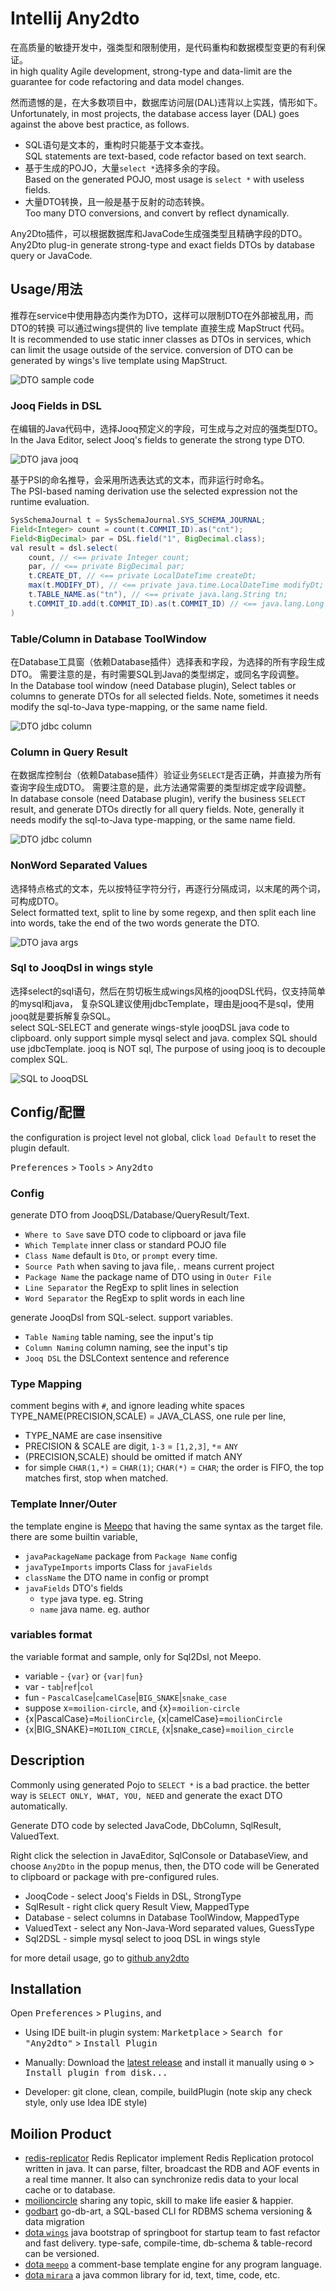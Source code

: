 # Intellij Any2dto

在高质量的敏捷开发中，强类型和限制使用，是代码重构和数据模型变更的有利保证。  
in high quality Agile development, strong-type and data-limit
are the guarantee for code refactoring and data model changes.

然而遗憾的是，在大多数项目中，数据库访问层(DAL)违背以上实践，情形如下。  
Unfortunately, in most projects, the database access layer (DAL)
goes against the above best practice, as follows.

 * SQL语句是文本的，重构时只能基于文本查找。  
   SQL statements are text-based, code refactor based on text search.
 * 基于生成的POJO，大量`select *`选择多余的字段。  
   Based on the generated POJO, most usage is `select *` with useless fields.
 * 大量DTO转换，且一般是基于反射的动态转换。  
   Too many DTO conversions, and convert by reflect dynamically.

Any2Dto插件，可以根据数据库和JavaCode生成强类型且精确字段的DTO。  
Any2Dto plug-in generate strong-type and exact fields DTOs
by database query or JavaCode.

## Usage/用法

推荐在service中使用静态内类作为DTO，这样可以限制DTO在外部被乱用，而DTO的转换
可以通过wings提供的 live template 直接生成 MapStruct 代码。  
It is recommended to use static inner classes as DTOs in services,
which can limit the usage outside of the service. conversion of DTO
can be generated by wings's live template using MapStruct.

![DTO sample code](asset/sample-java-dto.png)

### Jooq Fields in DSL

在编辑的Java代码中，选择Jooq预定义的字段，可生成与之对应的强类型DTO。  
In the Java Editor, select Jooq's fields to generate the strong type DTO.

![DTO java jooq](asset/usage-java-jooq.png)

基于PSI的命名推导，会采用所选表达式的文本，而非运行时命名。  
The PSI-based naming derivation use the selected expression not the runtime evaluation.

``` java
SysSchemaJournal t = SysSchemaJournal.SYS_SCHEMA_JOURNAL;
Field<Integer> count = count(t.COMMIT_ID).as("cnt");
Field<BigDecimal> par = DSL.field("1", BigDecimal.class);
val result = dsl.select(
    count, // <== private Integer count;
    par, // <== private BigDecimal par;
    t.CREATE_DT, // <== private LocalDateTime createDt;
    max(t.MODIFY_DT), // <== private java.time.LocalDateTime modifyDt;
    t.TABLE_NAME.as("tn"), // <== private java.lang.String tn;
    t.COMMIT_ID.add(t.COMMIT_ID).as(t.COMMIT_ID) // <== java.lang.Long commitId;
)
```

### Table/Column in Database ToolWindow

在Database工具窗（依赖Database插件）选择表和字段，为选择的所有字段生成DTO。
需要注意的是，有时需要SQL到Java的类型绑定，或同名字段调整。  
In the Database tool window (need Database plugin), Select tables or columns
to generate DTOs for all selected fields. Note, sometimes it needs modify
the sql-to-Java type-mapping, or the same name field.

![DTO jdbc column](asset/usage-jdbc-column.png)

### Column in Query Result

在数据库控制台（依赖Database插件）验证业务`SELECT`是否正确，并直接为所有查询字段生成DTO。
需要注意的是，此方法通常需要的类型绑定或字段调整。  
In database console (need Database plugin), verify the business `SELECT` result,
and generate DTOs directly for all query fields. Note, generally it needs
modify the sql-to-Java type-mapping, or the same name field.

![DTO jdbc column](asset/usage-jdbc-result.png)

### NonWord Separated Values

选择特点格式的文本，先以按特征字符分行，再逐行分隔成词，以末尾的两个词，可构成DTO。  
Select formatted text, split to line by some regexp, and then split each line into words,
take the end of the two words generate the DTO.

![DTO java args](asset/usage-java-args.png)

### Sql to JooqDsl in wings style

选择select的sql语句，然后在剪切板生成wings风格的jooqDSL代码，仅支持简单的mysql和java，
复杂SQL建议使用jdbcTemplate，理由是jooq不是sql，使用jooq就是要拆解复杂SQL。  
select SQL-SELECT and generate wings-style jooqDSL java code to clipboard.
only support simple mysql select and java. complex SQL should use jdbcTemplate.
jooq is NOT sql, The purpose of using jooq is to decouple complex SQL.

![SQL to JooqDSL](asset/usage-sqldsl.png)


## Config/配置

the configuration is project level not global,
click `load Default` to reset the plugin default.

<kbd>Preferences</kbd> > <kbd>Tools</kbd> > <kbd>Any2dto</kbd>

### Config

generate DTO from JooqDSL/Database/QueryResult/Text.

* `Where to Save` save DTO code to clipboard or java file
* `Which Template` inner class or standard POJO file
* `Class Name` default is `Dto`, or `prompt` every time.
* `Source Path` when saving to java file,`.` means current project
* `Package Name` the package name of DTO using in `Outer File`
* `Line Separator` the RegExp to split lines in selection
* `Word Separator` the RegExp to split words in each line

generate JooqDsl from SQL-select. support variables.

* `Table Naming` table naming, see the input's tip
* `Column Naming` column naming, see the input's tip
* `Jooq DSL` the DSLContext sentence and reference

### Type Mapping

 comment begins with `#`, and ignore leading white spaces
 TYPE_NAME(PRECISION,SCALE) = JAVA_CLASS, one rule per line,
 - TYPE_NAME are case insensitive
 - PRECISION & SCALE are digit, `1-3` = `[1,2,3]`, `*`= `ANY`
 - (PRECISION,SCALE) should be omitted if match ANY
 - for simple `CHAR(1,*)` = `CHAR(1)`; `CHAR(*)` = `CHAR`;
 the order is FIFO, the top matches first, stop when matched.

### Template Inner/Outer

the template engine is [Meepo](https://github.com/trydofor/pro.fessional.meepo)
that having the same syntax as the target file. there are some builtin variable,

* `javaPackageName` package from `Package Name` config
* `javaTypeImports` imports Class for `javaFields`
* `className` the DTO name in config or prompt
* `javaFields` DTO's fields
  - `type` java type. eg. String
  - `name` java name. eg. author

### variables format

the variable format and sample, only for Sql2Dsl, not Meepo.

* variable -  `{var}` or `{var|fun}`
* var - `tab`|`ref`|`col`
* fun - `PascalCase`|`camelCase`|`BIG_SNAKE`|`snake_case`
* suppose x=`moilion-circle`, and {x}=`moilion-circle`
* {x|PascalCase}=`MoilionCircle`, {x|camelCase}=`moilionCircle`
* {x|BIG_SNAKE}=`MOILION_CIRCLE`, {x|snake_case}=`moilion_circle`

## Description
<!-- Plugin description -->
Commonly using generated Pojo to `SELECT *` is a bad practice. the better way
is `SELECT ONLY, WHAT, YOU, NEED` and generate the exact DTO automatically.

Generate DTO code by selected JavaCode, DbColumn, SqlResult, ValuedText.

Right click the selection in JavaEditor, SqlConsole or DatabaseView,
and choose `Any2Dto` in the popup menus, then, the DTO code will
be Generated to clipboard or package with pre-configured rules.

 * JooqCode - select Jooq's Fields in DSL, StrongType
 * SqlResult - right click query Result View, MappedType
 * Database - select columns in Database ToolWindow, MappedType
 * ValuedText - select any Non-Java-Word separated values, GuessType
 * Sql2DSL - simple mysql select to jooq DSL in wings style

for more detail usage, go to [github any2dto](https://github.com/trydofor/intellij-any2dto/)
<!-- Plugin description end -->

## Installation

Open <kbd>Preferences</kbd> > <kbd>Plugins</kbd>, and

- Using IDE built-in plugin system:
  <kbd>Marketplace</kbd> > <kbd>Search for "Any2dto"</kbd> >
  <kbd>Install Plugin</kbd>
  
- Manually: Download the [latest release](https://github.com/trydofor/intellij-any2dto/releases/latest) and install it manually using
  <kbd>⚙️</kbd> > <kbd>Install plugin from disk...</kbd>

- Developer: git clone, clean, compile, buildPlugin (note skip any check style, only use Idea IDE style)

## Moilion Product

 * [redis-replicator](https://github.com/leonchen83/redis-replicator)
   Redis Replicator implement Redis Replication protocol written in java. It can parse,
   filter, broadcast the RDB and AOF events in a real time manner. It also can synchronize
   redis data to your local cache or to database.
 * [moilioncircle](http://www.moilioncircle.com)
   sharing any topic, skill to make life easier & happier.
 * [godbart](https://github.com/trydofor/godbart)
   go-db-art, a SQL-based CLI for RDBMS schema versioning & data migration
 * [dota `wings`](https://github.com/trydofor/pro.fessional.wings)
   java bootstrap of springboot for startup team to fast refactor and fast delivery.
   type-safe, compile-time, db-schema & table-record can be versioned.
 * [dota `meepo`](https://github.com/trydofor/pro.fessional.meepo)
   a comment-base template engine for any program language.
 * [dota `mirara`](https://github.com/trydofor/pro.fessional.mirana)
   a java common library for id, text, time, code, etc.
